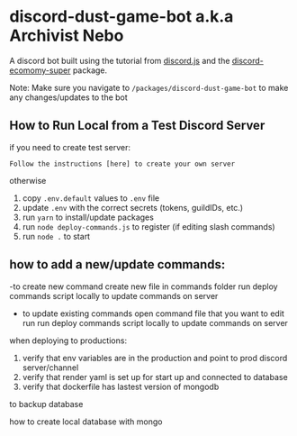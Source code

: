 # discord-dust-game-bot a.k.a Archivist Nebo

A discord bot built using the tutorial from [discord.js](https://discordjs.guide/#before-you-begin) and the [discord-ecomomy-super](https://des-docs.js.org/#/) package.

Note: Make sure you navigate to `/packages/discord-dust-game-bot` to make any changes/updates to the bot

## How to Run Local from a Test Discord Server

if you need to create test server:

```shell
Follow the instructions [here] to create your own server
```

otherwise

1. copy `.env.default` values to `.env` file
2. update `.env` with the correct secrets (tokens, guildIDs, etc.)
3. run `yarn` to install/update packages
4. run `node deploy-commands.js` to register (if editing slash commands)
5. run `node .` to start

## how to add a new/update commands:

-to create new command
create new file in commands folder
run deploy commands script locally to update commands on server

- to update existing commands
  open command file that you want to edit
  run run deploy commands script locally to update commands on server

when deploying to productions:

1. verify that env variables are in the production and point to prod discord server/channel
2. verify that render yaml is set up for start up and connected to database
3. verify that dockerfile has lastest version of mongodb

to backup database

how to create local database with mongo
